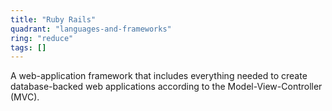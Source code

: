 ```yaml
---
title: "Ruby Rails"
quadrant: "languages-and-frameworks"
ring: "reduce"
tags: []
---
```


A web-application framework that includes everything needed to create database-backed web applications according to the Model-View-Controller (MVC).
